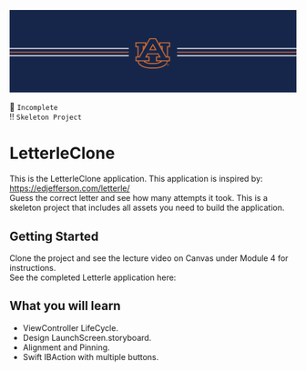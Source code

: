 ![alt text](https://github.com/ajariwala1/LetterleClone/blob/main/Docs/banner_au.png?raw=true)


:stop_sign: `Incomplete` <br/>
:bangbang: `Skeleton Project`

# LetterleClone

This is the LetterleClone application. This application is inspired by: https://edjefferson.com/letterle/ <br/>
Guess the correct letter and see how many attempts it took. This is a skeleton project that includes all assets you need to build the application.

## Getting Started

Clone the project and see the lecture video on Canvas under Module 4 for instructions. <br/>
See the completed Letterle application here: <br/>

## What you will learn

- ViewController LifeCycle.
- Design LaunchScreen.storyboard.
- Alignment and Pinning.
- Swift IBAction with multiple buttons.
